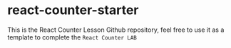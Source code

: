 # react-counter-starter
This is the React Counter Lesson Github repository, feel free to use it as a template to complete the `React Counter LAB`
